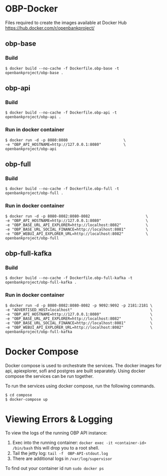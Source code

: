 # OBP-Docker

Files required to create the images available at Docker Hub
https://hub.docker.com/r/openbankproject/


## obp-base

### Build

    $ docker build --no-cache -f Dockerfile.obp-base -t openbankproject/obp-base .



## obp-api

### Build

    $ docker build --no-cache -f Dockerfile.obp-api -t openbankproject/obp-api .


### Run in docker container

    $ docker run -d -p 8080:8080                         \
    -e "OBP_API_HOSTNAME=http://127.0.0.1:8080"          \
    openbankproject/obp-api



## obp-full

### Build

    $ docker build --no-cache -f Dockerfile.obp-full -t openbankproject/obp-full .


### Run in docker container

    $ docker run -d -p 8080-8082:8080-8082                         \
    -e "OBP_API_HOSTNAME=http://127.0.0.1:8080"                    \
    -e "OBP_BASE_URL_API_EXPLORER=http://localhost:8082"           \
    -e "OBP_BASE_URL_SOCIAL_FINANCE=http://localhost:8081"         \
    -e "OBP_WEBUI_API_EXPLORER_URL=http://localhost:8082"          \
    openbankproject/obp-full



## obp-full-kafka

### Build

    $ docker build --no-cache -f Dockerfile.obp-full-kafka -t openbankproject/obp-full-kafka .


### Run in docker container 

    $ docker run -d -p 8080-8082:8080-8082 -p 9092:9092 -p 2181:2181 \
    -e "ADVERTISED_HOST=localhost"                                   \
    -e "OBP_API_HOSTNAME=http://127.0.0.1:8080"                      \
    -e "OBP_BASE_URL_API_EXPLORER=http://localhost:8082"             \
    -e "OBP_BASE_URL_SOCIAL_FINANCE=http://localhost:8081"           \
    -e "OBP_WEBUI_API_EXPLORER_URL=http://localhost:8082"            \
    openbankproject/obp-full-kafka

# Docker Compose

Docker compose is used to orchestrate the services. The docker images for api, apiexplorer, sofi and postgres are built separately. Using docker compose the services can be run together.

To run the services using docker compose, run the following commands.

    $ cd compose
    $ docker-compose up

# Viewing Errors & Logging

To view the logs of the running OBP API instance:

1. Exec into the running container: `docker exec -it <container-id> /bin/bash`
   this will drop you to a root shell.
2. Tail the jetty log: `tail -f  OBP-API-stdout.log`
3. There are additional logs in `/var/log/supervisor`

To find out your container id run `sudo docker ps`
